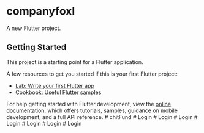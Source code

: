 # companyfoxl

A new Flutter project.

## Getting Started

This project is a starting point for a Flutter application.

A few resources to get you started if this is your first Flutter project:

- [Lab: Write your first Flutter app](https://docs.flutter.dev/get-started/codelab)
- [Cookbook: Useful Flutter samples](https://docs.flutter.dev/cookbook)

For help getting started with Flutter development, view the
[online documentation](https://docs.flutter.dev/), which offers tutorials,
samples, guidance on mobile development, and a full API reference.
#   c h i t F u n d  
 #   L o g i n  
 #   L o g i n  
 #   L o g i n  
 #   L o g i n  
 #   L o g i n  
 #   L o g i n  
 #   L o g i n  
 